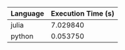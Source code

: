 | Language | Execution Time (s) |
|-----------|---------------------|
| julia | 7.029840 |
| python | 0.053750 |
